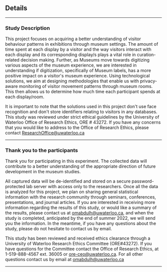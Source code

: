 ## Details

---

### Study Description

This project focuses on acquiring a better understanding of visitor behaviour patterns in exhibitions through museum settings. The amount of time spent at each display by a visitor and the way visitors interact with each display and its corresponding display/s plays a vital role in curation-related decision making. Further, as Museums move towards digitizing various aspects of the museum experience, we are interested in understanding if digitization, specifically of Museum labels, has a more positive impact on a visitor's museum experience. Using technological solutions, we aim at designing methodologies that enable us with privacy-aware monitoring of visitor movement patterns through museum rooms. This then allows us to determine how much time each participant spends at each display/room. 

It is important to note that the solutions used in this project don't use face recognition and don't store identifiers relating to visitors in any databases. This study was reviewed under strict ethical guidelines by the University of Waterloo Office of Research Ethics, ORE # 43272. If you have any concerns that you would like to address to the Office of Research Ethics, please contact ResearchOffice@uwaterloo.ca

---
### Thank you to the participants

Thank you for participating in this experiment. The collected data will contribute to a better understanding of the appropriate direction of future development in the museum studies.


All captured data will be de-identified and stored on a secure password-protected lab server with access only to the researchers. Once all the data is analyzed for this project, we plan on sharing general statistical information with the research community through seminars, conferences, presentations, and journal articles. If you are interested in receiving more information regarding the results of this study, or would like a summary of the results, please contact us at omabdulh@uwaterloo.ca, and when the study is completed, anticipated by the end of summer 2022, we will send you the information. In the meantime, if you have any questions about the study, please do not hesitate to contact us by email.

This study has been reviewed and received ethics clearance through a University of Waterloo Research Ethics Committee (ORE#43272). If you have questions for the Committee contact the Office of Research Ethics, at 1-519-888-4567 ext. 36005 or ore-ceo@uwaterloo.ca. For all other questions contact us by email at omabdulh@uwaterloo.ca

---

